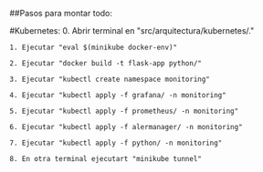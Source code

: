 ##Pasos para montar todo:

#Kubernetes:
    0. Abrir terminal en "src/arquitectura/kubernetes/."
    
    1. Ejecutar "eval $(minikube docker-env)"
    
    2. Ejecutar "docker build -t flask-app python/"
    
    3. Ejecutar "kubectl create namespace monitoring"
    
    4. Ejecutar "kubectl apply -f grafana/ -n monitoring"
    
    5. Ejecutar "kubectl apply -f prometheus/ -n monitoring"
    
    6. Ejecutar "kubectl apply -f alermanager/ -n monitoring"
    
    7. Ejecutar "kubectl apply -f python/ -n monitoring"
    
    8. En otra terminal ejecutart "minikube tunnel"

